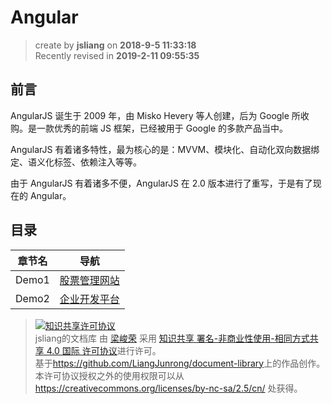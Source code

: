 Angular
===

> create by **jsliang** on **2018-9-5 11:33:18**  
> Recently revised in **2019-2-11 09:55:35**

## 前言

AngularJS 诞生于 2009 年，由 Misko Hevery 等人创建，后为 Google 所收购。是一款优秀的前端 JS 框架，已经被用于 Google 的多款产品当中。

AngularJS 有着诸多特性，最为核心的是：MVVM、模块化、自动化双向数据绑定、语义化标签、依赖注入等等。

由于 AngularJS 有着诸多不便，AngularJS 在 2.0 版本进行了重写，于是有了现在的 Angular。

## 目录

| 章节名 | 导航                                |
| ------ | ----------------------------------- |
| Demo1  | [股票管理网站](./stock-management-platform-readMe.md) |
| Demo2  | [企业开发平台](./taskmgr-readMe.md) |

> <a rel="license" href="http://creativecommons.org/licenses/by-nc-sa/4.0/"><img alt="知识共享许可协议" style="border-width:0" src="https://i.creativecommons.org/l/by-nc-sa/4.0/88x31.png" /></a><br /><span xmlns:dct="http://purl.org/dc/terms/" property="dct:title">jsliang的文档库</span> 由 <a xmlns:cc="http://creativecommons.org/ns#" href="https://github.com/LiangJunrong/document-library" property="cc:attributionName" rel="cc:attributionURL">梁峻荣</a> 采用 <a rel="license" href="http://creativecommons.org/licenses/by-nc-sa/4.0/">知识共享 署名-非商业性使用-相同方式共享 4.0 国际 许可协议</a>进行许可。<br />基于<a xmlns:dct="http://purl.org/dc/terms/" href="https://github.com/LiangJunrong/document-library" rel="dct:source">https://github.com/LiangJunrong/document-library</a>上的作品创作。<br />本许可协议授权之外的使用权限可以从 <a xmlns:cc="http://creativecommons.org/ns#" href="https://creativecommons.org/licenses/by-nc-sa/2.5/cn/" rel="cc:morePermissions">https://creativecommons.org/licenses/by-nc-sa/2.5/cn/</a> 处获得。
